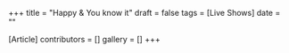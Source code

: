 +++
title = "Happy & You know it"
draft = false
tags = [Live Shows]
date = ""

[Article]
contributors = []
gallery = []
+++